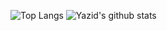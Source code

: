 ![Top Langs](https://github-readme-stats.vercel.app/api/top-langs/?username=yazidisme&layout=compact) ![Yazid's github stats](https://github-readme-stats.vercel.app/api?username=yazidisme&theme=vue-dark&show_icons=true&count_private=true&include_all_commits=true)
